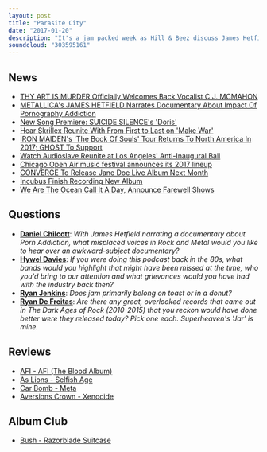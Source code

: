 ```yaml
---
layout: post
title: "Parasite City"
date: "2017-01-20"
description: "It's a jam packed week as Hill & Beez discuss James Hetfield's bizarre documentary gig, CJ's return to Thy Art Is Murder, the new Suicide Silence track, We Are The Ocean's split, the new albums from AFI, As Lions, Car Bomb and Aversions Crown, a look at Avenged Sevenfold's new stage show and our Album Club comes from Bush and their 1996 global smash, Razorblade Suitcase."
soundcloud: "303595161"
---
```



## News

- [THY ART IS MURDER Officially Welcomes Back Vocalist C.J. MCMAHON](http://www.blabbermouth.net/news/thy-art-is-murder-officially-welcomes-back-vocalist-c-j-mcmahon-new-song-released/)
- [METALLICA's JAMES HETFIELD Narrates Documentary About Impact Of Pornography Addiction](http://www.blabbermouth.net/news/metallica-james-hetfield-narrates-documentary-about-impact-of-pornography-addiction/)
- [New Song Premiere: SUICIDE SILENCE's 'Doris'](http://www.blabbermouth.net/news/new-song-premiere-suicide-silence-doris/)
- [Hear Skrillex Reunite With From First to Last on 'Make War'](http://www.rollingstone.com/music/news/hear-skrillex-reunite-with-from-first-to-last-on-make-war-w461205)
- [IRON MAIDEN's 'The Book Of Souls' Tour Returns To North America In 2017; GHOST To Support](http://www.blabbermouth.net/news/iron-maidens-the-book-of-souls-tour-returns-to-north-america-in-2017-ghost-to-support/)
- [Watch Audioslave Reunite at Los Angeles' Anti-Inaugural Ball](http://www.rollingstone.com/music/news/watch-audioslave-reunite-at-los-angeles-anti-inaugural-ball-w462305)
- [Chicago Open Air music festival announces its 2017 lineup](https://www.timeout.com/chicago/blog/chicago-open-air-music-festival-announces-its-2017-lineup-011717)
- [CONVERGE To Release Jane Doe Live Album Next Month](http://www.metalinjection.net/upcoming-releases/converge-to-release-jane-doe-live-album-next-month)
- [Incubus Finish Recording New Album](https://twitter.com/MichaelEinziger/status/820745830541901824)
- [We Are The Ocean Call It A Day, Announce Farewell Shows](http://www.kerrang.com/46862/ocean-call-day-announce-farewell-shows/)


## Questions

- **[Daniel Chilcott](https://www.facebook.com/thatsnotmetalpodcast/posts/2036923149867552?comment_id=2036930879866779&comment_tracking=%7B%22tn%22%3A%22R9%22%7D)**: *With James Hetfield narrating a documentary about Porn Addiction, what misplaced voices in Rock and Metal would you like to hear over an awkward-subject documentary?*
- **[Hywel Davies](https://www.facebook.com/thatsnotmetalpodcast/posts/2036923149867552?comment_id=2036933836533150&comment_tracking=%7B%22tn%22%3A%22R9%22%7D)**: *If you were doing this podcast back in the 80s, what bands would you highlight that might have been missed at the time, who you'd bring to our attention and what grievances would you have had with the industry back then?*
- **[Ryan Jenkins](https://www.facebook.com/thatsnotmetalpodcast/posts/2036923149867552?comment_id=2036938249866042&comment_tracking=%7B%22tn%22%3A%22R9%22%7D)**: *Does jam primarily belong on toast or in a donut?*
- **[Ryan De Freitas](https://www.facebook.com/thatsnotmetalpodcast/posts/2036923149867552?comment_id=2036938343199366&comment_tracking=%7B%22tn%22%3A%22R9%22%7D)**: *Are there any great, overlooked records that came out in The Dark Ages of Rock (2010-2015) that you reckon would have done better were they released today? Pick one each. Superheaven's 'Jar' is mine.*


## Reviews

- [AFI - AFI (The Blood Album)](https://itunes.apple.com/gb/album/afi-the-blood-album/id1165169069)
- [As Lions - Selfish Age](https://itunes.apple.com/gb/album/selfish-age/id1172844089)
- [Car Bomb - Meta](https://itunes.apple.com/gb/album/meta/id1153869620)
- [Aversions Crown - Xenocide](https://itunes.apple.com/gb/album/xenocide/id1177635075)


## Album Club

- [Bush - Razorblade Suitcase](https://itunes.apple.com/gb/album/razorblade-suitcase-remastered/id925958173)
